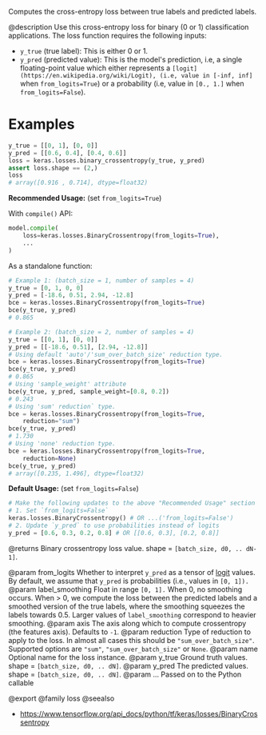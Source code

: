 Computes the cross-entropy loss between true labels and predicted labels.

@description
Use this cross-entropy loss for binary (0 or 1) classification applications.
The loss function requires the following inputs:

- `y_true` (true label): This is either 0 or 1.
- `y_pred` (predicted value): This is the model's prediction, i.e, a single
    floating-point value which either represents a
    `[logit](https://en.wikipedia.org/wiki/Logit), (i.e, value in [-inf, inf]`
    when `from_logits=True`) or a probability (i.e, value in `[0., 1.]` when
    `from_logits=False`).

# Examples
```python
y_true = [[0, 1], [0, 0]]
y_pred = [[0.6, 0.4], [0.4, 0.6]]
loss = keras.losses.binary_crossentropy(y_true, y_pred)
assert loss.shape == (2,)
loss
# array([0.916 , 0.714], dtype=float32)
```
**Recommended Usage:** (set `from_logits=True`)

With `compile()` API:

```python
model.compile(
    loss=keras.losses.BinaryCrossentropy(from_logits=True),
    ...
)
```

As a standalone function:

```python
# Example 1: (batch_size = 1, number of samples = 4)
y_true = [0, 1, 0, 0]
y_pred = [-18.6, 0.51, 2.94, -12.8]
bce = keras.losses.BinaryCrossentropy(from_logits=True)
bce(y_true, y_pred)
# 0.865
```

```python
# Example 2: (batch_size = 2, number of samples = 4)
y_true = [[0, 1], [0, 0]]
y_pred = [[-18.6, 0.51], [2.94, -12.8]]
# Using default 'auto'/'sum_over_batch_size' reduction type.
bce = keras.losses.BinaryCrossentropy(from_logits=True)
bce(y_true, y_pred)
# 0.865
# Using 'sample_weight' attribute
bce(y_true, y_pred, sample_weight=[0.8, 0.2])
# 0.243
# Using 'sum' reduction` type.
bce = keras.losses.BinaryCrossentropy(from_logits=True,
    reduction="sum")
bce(y_true, y_pred)
# 1.730
# Using 'none' reduction type.
bce = keras.losses.BinaryCrossentropy(from_logits=True,
    reduction=None)
bce(y_true, y_pred)
# array([0.235, 1.496], dtype=float32)
```

**Default Usage:** (set `from_logits=False`)

```python
# Make the following updates to the above "Recommended Usage" section
# 1. Set `from_logits=False`
keras.losses.BinaryCrossentropy() # OR ...('from_logits=False')
# 2. Update `y_pred` to use probabilities instead of logits
y_pred = [0.6, 0.3, 0.2, 0.8] # OR [[0.6, 0.3], [0.2, 0.8]]
```

@returns
Binary crossentropy loss value. shape = `[batch_size, d0, .. dN-1]`.

@param from_logits Whether to interpret `y_pred` as a tensor of
    [logit](https://en.wikipedia.org/wiki/Logit) values. By default, we
    assume that `y_pred` is probabilities (i.e., values in `[0, 1]).`
@param label_smoothing Float in range `[0, 1].` When 0, no smoothing occurs.
    When > 0, we compute the loss between the predicted labels
    and a smoothed version of the true labels, where the smoothing
    squeezes the labels towards 0.5. Larger values of
    `label_smoothing` correspond to heavier smoothing.
@param axis The axis along which to compute crossentropy (the features axis).
    Defaults to `-1`.
@param reduction Type of reduction to apply to the loss. In almost all cases
    this should be `"sum_over_batch_size"`.
    Supported options are `"sum"`, `"sum_over_batch_size"` or `None`.
@param name Optional name for the loss instance.
@param y_true Ground truth values. shape = `[batch_size, d0, .. dN]`.
@param y_pred The predicted values. shape = `[batch_size, d0, .. dN]`.
@param ... Passed on to the Python callable

@export
@family loss
@seealso
+ <https://www.tensorflow.org/api_docs/python/tf/keras/losses/BinaryCrossentropy>
